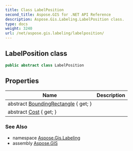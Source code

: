 ```yaml
---
title: Class LabelPosition
second_title: Aspose.GIS for .NET API Reference
description: Aspose.Gis.Labeling.LabelPosition class. 
type: docs
weight: 3240
url: /net/aspose.gis.labeling/labelposition/
---
```

## LabelPosition class

```csharp
public abstract class LabelPosition
```

## Properties

| Name | Description |
| --- | --- |
| abstract [BoundingRectangle](../../aspose.gis.labeling/labelposition/boundingrectangle/) { get; } |  |
| abstract [Cost](../../aspose.gis.labeling/labelposition/cost/) { get; } |  |

### See Also

* namespace [Aspose.Gis.Labeling](../../aspose.gis.labeling/)
* assembly [Aspose.GIS](../../)



